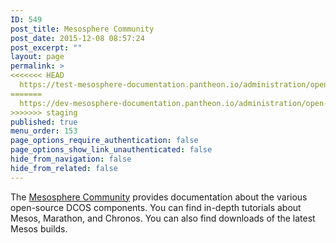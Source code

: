 ```yaml
---
ID: 549
post_title: Mesosphere Community
post_date: 2015-12-08 08:57:24
post_excerpt: ""
layout: page
permalink: >
<<<<<<< HEAD
  https://test-mesosphere-documentation.pantheon.io/administration/open-mesosphere/
=======
  https://dev-mesosphere-documentation.pantheon.io/administration/open-mesosphere/
>>>>>>> staging
published: true
menu_order: 153
page_options_require_authentication: false
page_options_show_link_unauthenticated: false
hide_from_navigation: false
hide_from_related: false
---
```

The <a href="http://open.mesosphere.com/" target="_blank">Mesosphere Community</a> provides documentation about the various open-source DCOS components. You can find in-depth tutorials about Mesos, Marathon, and Chronos. You can also find downloads of the latest Mesos builds.